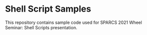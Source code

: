 # Shell Script Samples
This repository contains sample code used for SPARCS 2021 Wheel Seminar: Shell Scripts presentation.
